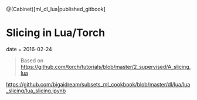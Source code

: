 @(Cabinet)[ml_dl_lua|published_gitbook]

# Slicing in Lua/Torch

date = 2016-02-24

> Based on https://github.com/torch/tutorials/blob/master/2_supervised/A_slicing.lua

https://github.com/bigaidream/subsets_ml_cookbook/blob/master/dl/lua/lua_slicing/lua_slicing.ipynb